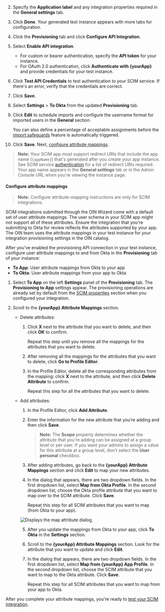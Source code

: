 2. Specify the **Application label** and any integration properties required in the **General settings** tab.
3. Click **Done**. Your generated test instance appears with more tabs for configuration.
4. Click the **Provisioning** tab and click **Configure API Integration**.
5. Select **Enable API integration**.
   * For custom or bearer authentication, specify the **API token** for your instance.
   * For OAuth 2.0 authentication, click **Authenticate with {yourApp}** and provide credentials for your test instance.
1. Click **Test API Credentials** to test authentication to your SCIM service. If there's an error, verify that the credentials are correct.
1. Click **Save**.
1. Select **Settings** > **To Okta** from the updated **Provisioning** tab.
1. Click **Edit** to schedule imports and configure the username format for imported users in the **General** section.

   You can also define a percentage of acceptable assignments before the [import safeguards](https://help.okta.com/okta_help.htm?id=csh-eu-import-safeguard) feature is automatically triggered.

1. Click **Save**. Next, [configure attribute mappings](#configure-attribute-mappings).

> **Note:** Your SCIM app must support redirect URIs that include the app name (`{appName}`) that's generated after you create your app instance. See SCIM service [authentication](/docs/guides/scim-provisioning-integration-prepare/main/#authentication) for a list of redirect URIs required. Your app name appears in the **General settings** tab or in the Admin Console URL when you're viewing the instance page.

#### Configure attribute mappings

> **Note:** Configure attribute-mapping instructions are only for SCIM integrations.

SCIM integrations submitted through the OIN Wizard come with a default set of user attribute mappings. The user schema in your SCIM app might not support all of these attributes. Ensure the integration that you're submitting to Okta for review reflects the attributes supported by your app. The OIN team uses the attribute mappings in your test instance for your integration provisioning settings in the OIN catalog.

After you've enabled the provisioning API connection in your test instance, configure user attribute mappings to and from Okta in the **Provisioning** tab of your instance:

* **To App**: User attribute mappings from Okta to your app
* **To Okta**: User attribute mappings from your app to Okta

1. Select **To App** on the left **Settings** panel of the **Provisioning** tab.
  The **Provisioning to App** settings appear. The provisioning operations are already set by default from the [SCIM properties](#properties) section when you configured your integration.

1. Scroll to the **{yourApp} Attribute Mappings** section.

   * Delete attributes:
     1. Click **X** next to the attribute that you want to delete, and then click **OK** to confirm.

        Repeat this step until you remove all the mappings for the attributes that you want to delete.

     1. After removing all the mappings for the attributes that you want to delete, click **Go to Profile Editor**.

     1. In the Profile Editor, delete all the corresponding attributes from the mapping: click **X** next to the attribute, and then click **Delete Attribute** to confirm.

        Repeat this step for all the attributes that you want to delete.

   * Add attributes:

     1. In the Profile Editor, click **Add Attribute**.

     1. Enter the information for the new attribute that you’re adding and then click **Save**.

        > **Note:** The **Scope** property determines whether the attribute that you're adding can be assigned at a group level or per user. If you want your admins to assign a value for this attribute at a group level, don't select the **User personal** checkbox.

     1. After adding attributes, go back to the **{yourApp} Attribute Mappings** section and click **Edit** to map your new attributes.

     1. In the dialog that appears, there are two dropdown fields. In the first dropdown list, select **Map from Okta Profile**. In the second dropdown list, choose the Okta profile attribute that you want to map over to the SCIM attribute. Click **Save**.

          Repeat this step for all SCIM attributes that you want to map (from Okta to your app).

     <div class="three-quarter border">

     ![Displays the map attribute dialog.](/img/oin/scim_check-attributes-14.png)

     </div>

     5. After you update the mappings from Okta to your app, click **To Okta** in the **Settings** section.

     6. Scroll to the **{yourApp} Attribute Mappings** section. Look for the attribute that you want to update and click **Edit**.

     7. In the dialog that appears, there are two dropdown fields. In the first dropdown list, select **Map from {yourApp} App Profile**. In the second dropdown list, choose the SCIM attribute that you want to map to the Okta attribute. Click **Save**.

          Repeat this step for all SCIM attributes that you want to map from your app to Okta.

After you complete your attribute mappings, you're ready to [test your SCIM integration](#test-your-scim-integration).
